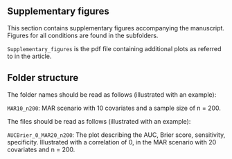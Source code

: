 ## Supplementary figures

This section contains supplementary figures accompanying the manuscript. Figures for all conditions are found in the subfolders.

`Supplementary_figures` is the pdf file containing additional plots as referred to in the article.

## Folder structure
The folder names should be read as follows (illustrated with an example):

`MAR10_n200`: MAR scenario with 10 covariates and a sample size of n = 200.

The files should be read as follows (illustrated with an example):

`AUCBrier_0_MAR20_n200`: The plot describing the AUC, Brier score, sensitivity, specificity. Illustrated with a correlation of 0, in the MAR scenario with 20 covariates and n = 200.
